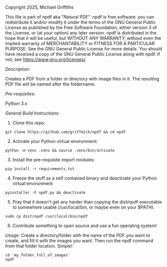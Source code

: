 Copyright 2025, Michael Griffiths

This file is part of npdf aka "Natural PDF".
npdf is free software: you can redistribute it and/or modify it under the terms of the GNU General Public License as published by the Free Software Foundation, either version 3 of the License, or (at your option) any later version.
npdf is distributed in the hope that it will be useful, but WITHOUT ANY WARRANTY; without even the implied warranty of MERCHANTABILITY or FITNESS FOR A PARTICULAR PURPOSE. See the GNU General Public License for more details.
You should have received a copy of the GNU General Public License along with npdf. If not, see <https://www.gnu.org/licenses/>.

*Description:*

Creates a PDF from a folder or directory with image files in it.  The resulting PDF file will be named after the foldername.

*Pre-requisites:*

Python 3.x

*General Build Instructions:*

1. Clone this repo:

```
git clone https://github.com/griffmick/npdf && cd npdf
```

2. Activate your Python virtual environment:

```
python -m venv .venv && source .venv/bin/activate
```

3. Install the pre-requisite import modules:

```
pip install -r requirements.txt
```

4. Freeze the stuff as a self contained binary and deactivate your Python virtual environment:

```
pyinstaller -F npdf.py && deactivate
```

5. Pray that it doesn't get any harder than copying the dist/npdf executable to somewhere usable (/usr/local/bin, or maybe even on your $PATH).

```
sudo cp dist/npdf /usr/local/bin/npdf
```

6. Contribute something to open source and use a fun operating system!

*Usage:*
Create a directory/folder with the name of the PDF you want to create, and fill it with the images you want.  Then run the npdf command from that folder location.  Simple!

```
cd 'my_folder_full_of_images'
npdf
```

